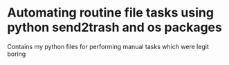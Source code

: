 # Automating routine file tasks using python send2trash and os packages
Contains my python files for performing manual tasks which were legit boring
